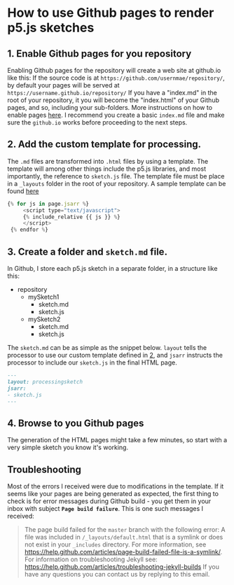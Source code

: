 # How to use Github pages to render p5.js sketches

## 1. Enable Github pages for you repository
Enabling Github pages for the repository will create a web site at github.io like this:
If the source code is at `https://github.com/usernmae/repository/`, by default your pages will be served at `https://username.github.io/repository/`
If you have a "index.md" in the root of your repository, it you will become the "index.html" of your Github pages, and so, including your sub-folders.
More instructions on how to enable pages [here](https://help.github.com/articles/configuring-a-publishing-source-for-github-pages/#enabling-github-pages-to-publish-your-site-from-master-or-gh-pages).
I recommend you create a basic `index.md` file and make sure the `github.io` works before proceeding to the next steps.

## 2. Add the custom template for processing.
The `.md` files are transformed into `.html` files by using a template. The template will among other things include the p5.js libraries, and most importantly,
 the reference to `sketch.js` file. 
The template file must be place in a `_layouts` folder in the root of your repository. A sample template can be found [here](https://github.com/haschdl/generative/blob/master/_layouts/processingsketch.html)
 
```javascript
{% for js in page.jsarr %}
     <script type="text/javascript">
     {% include_relative {{ js }} %}
     </script>
 {% endfor %}
```

## 3. Create a folder and `sketch.md` file.
In Github, I store each p5.js sketch in a separate folder, in a structure like this:
- repository
  - mySketch1
    - sketch.md
    - sketch.js
  - mySketch2
    - sketch.md
    - sketch.js
 
The `sketch.md` can be as simple as the snippet below. `layout` tells the processor to use our custom template defined in [2](#2), and `jsarr`
 instructs the processor to include our `sketch.js` in the final HTML page.

```md
---
layout: processingsketch
jsarr:
- sketch.js
---
```
## 4. Browse to you Github pages
The generation of the HTML pages might take a few minutes, so start with a very simple sketch you know it's working.

## Troubleshooting
Most of the errors I received were due to modifications in the template. If it seems like your pages are being generated as expected, the
first thing to check is for error messages during Github build - you get them in your inbox with subject **`Page build failure`**. This is one such messages I received:
> The page build failed for the `master` branch with the following error:
> A file was included in `/_layouts/default.html` that is a symlink or does not exist in your `_includes` directory. For more information, see https://help.github.com/articles/page-build-failed-file-is-a-symlink/.
> For information on troubleshooting Jekyll see:
>  https://help.github.com/articles/troubleshooting-jekyll-builds
> If you have any questions you can contact us by replying to this email.
